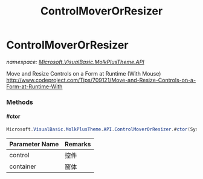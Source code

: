 ﻿---
title: ControlMoverOrResizer
---

# ControlMoverOrResizer
_namespace: [Microsoft.VisualBasic.MolkPlusTheme.API](N-Microsoft.VisualBasic.MolkPlusTheme.API.html)_

Move and Resize Controls on a Form at Runtime (With Mouse)
 http://www.codeproject.com/Tips/709121/Move-and-Resize-Controls-on-a-Form-at-Runtime-With

### Methods

#### #ctor
```csharp
Microsoft.VisualBasic.MolkPlusTheme.API.ControlMoverOrResizer.#ctor(System.Windows.Forms.Control,System.Windows.Forms.Control)
```


|Parameter Name|Remarks|
|--------------|-------|
|control|控件|
|container|窗体|





